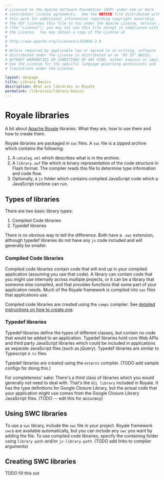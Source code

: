 ```yaml
---
# Licensed to the Apache Software Foundation (ASF) under one or more
# contributor license agreements.  See the NOTICE file distributed with
# this work for additional information regarding copyright ownership.
# The ASF licenses this file to You under the Apache License, Version 2.0
# (the "License"); you may not use this file except in compliance with
# the License.  You may obtain a copy of the License at
# 
# http://www.apache.org/licenses/LICENSE-2.0
# 
# Unless required by applicable law or agreed to in writing, software
# distributed under the License is distributed on an "AS IS" BASIS,
# WITHOUT WARRANTIES OR CONDITIONS OF ANY KIND, either express or implied.
# See the License for the specific language governing permissions and
# limitations under the License.

layout: docpage
title: Library Basics
description: What are libraries in Royale
permalink: /libraries/library-basics
---
```


# Royale libraries

A bit about [Apache Royale](https://royale.apache.org/) libraries. What they are, how to use them and how to create them.

Royale libraries are packaged in `swc` files. A `swc` file is a zipped archive which contains the following:
1. A `catalog.xml` which describes what is in the archive.
2. A `library.swf` file which is binary representation of the code structure in Flash format. The compiler reads this file to determine type information and code flow.
3. Optionally, a `js` folder which contains compiled JavaScript code which a JavaScript runtime can run.

## Types of libraries
There are two basic library types:
1. Compiled Code libraries
2. Typedef libraries

There is no obvious way to tell the difference. Both have a `.swc` extension, although typedef libraries do not have any `js` code included and will generally be smaller.

### Compiled Code libraries
Compiled code libraries contain code that will end up in your compiled application (assuming you use that code). A library can contain code that you might use internally across multiple projects, or it can be a library that someone else compiled, and that provides functions that some part of your application needs. Much of the Royale framework is compiled into `swc` files that applications use.

Compiled code libraries are created using the `compc` compiler. See [detailed instructions on how to create one](libraries/compiled-code-libraries).

### Typedef libraries
Typedef libraries define the types of different classes, but contain no code that would be added to an application. Typedef libraries hold core Web APIs and third party JavaScript libraries which could be included in applications as separate JavaScript files (such as jQuery). Typedef libraries are similar to Typescript `d.ts` files.

Typedef libraries are created using the `externc` compiler. (TODO add sample configs for doing this.)

For completeness' sake: There's a third class of libraries which you would generally not need to deal with. That's the `GCL library` included in Royale. It has the type definitions for Google Closure Library, but the actual code that your application might use comes from the Google Closure Library JavaScript files. (TODO -- edit this for accuracy)

## Using SWC libraries

To use a `swc` library, include the `swc` file in your project. Royale framework `swc`s are available automatically, but you can include any `swc` you want by adding the file. To use compiled code libraries, specify the containing folder using `library-path` and/or `js-library-path`. (TODO add links to compiler arguments)

## Creating SWC libraries

TODO fill this out
